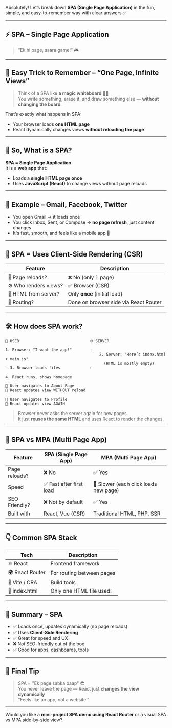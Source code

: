 Absolutely! Let’s break down **SPA (Single Page Application)** in the fun, simple, and easy-to-remember way with clear answers ✅

---

## ⚡ **SPA – Single Page Application**  
> “Ek hi page, saara game!” 🎮

---

## 🎯 **Easy Trick to Remember – “One Page, Infinite Views”**

> Think of a SPA like **a magic whiteboard** 🧙‍♂️  
> You write something, erase it, and draw something else — **without changing the board**.

That’s exactly what happens in SPA:
- Your browser loads **one HTML page**
- React dynamically changes views **without reloading the page**

---

## 🧠 So, What is a SPA?

**SPA = Single Page Application**  
It is a **web app** that:
- Loads a **single HTML page once**
- Uses **JavaScript (React)** to change views without page reloads

---

## 📱 Example – Gmail, Facebook, Twitter

- You open Gmail → it loads once
- You click Inbox, Sent, or Compose → **no page refresh**, just content changes
- It's fast, smooth, and feels like a mobile app 💨

---

## 🔄 SPA = Uses **Client-Side Rendering (CSR)**

| Feature | Description |
|--------|-------------|
| 🔁 Page reloads? | ❌ No (only 1 page) |
| ⚙️ Who renders views? | ✅ Browser (CSR) |
| 🧾 HTML from server? | Only **once** (initial load) |
| 🧠 Routing? | Done on browser side via React Router |

---

## 🛠 How does SPA work?

```
👤 USER                               🌐 SERVER

1. Browser: "I want the app!"        →
                                         2. Server: "Here’s index.html + main.js"
                                           (HTML is mostly empty)
← 3. Browser loads files             ←

4. React runs, shows homepage

🧭 User navigates to About Page
🔄 React updates view WITHOUT reload

🧭 User navigates to Profile
🔄 React updates view AGAIN
```

> Browser never asks the server again for new pages.  
> It just **reuses the same HTML** and uses React to render the changes.

---

## 🔎 SPA vs MPA (Multi Page App)

| Feature | SPA (Single Page App) | MPA (Multi Page App) |
|--------|------------------------|----------------------|
| Page reloads? | ❌ No | ✅ Yes |
| Speed | ✅ Fast after first load | 🐢 Slower (each click loads new page) |
| SEO Friendly? | ❌ Not by default | ✅ Yes |
| Built with | React, Vue (CSR) | Traditional HTML, PHP, SSR |

---

## 👇 Common SPA Stack

| Tech | Description |
|------|-------------|
| ⚛️ React | Frontend framework |
| 🌍 React Router | For routing between pages |
| 🎯 Vite / CRA | Build tools |
| 🧾 index.html | Only one HTML file used! |

---

## 🧠 Summary – SPA

- ✅ Loads once, updates dynamically (no page reloads)
- ✅ Uses **Client-Side Rendering**
- ✅ Great for speed and UX
- ❌ Not SEO-friendly out of the box
- ✅ Good for apps, dashboards, tools

---

## 🎉 Final Tip

> SPA = "Ek page sabka baap" 😎  
> You never leave the page — React just **changes the view dynamically**  
> “Feels like an app, not a website.”

---

Would you like a **mini-project SPA demo using React Router** or a visual SPA vs MPA side-by-side view?